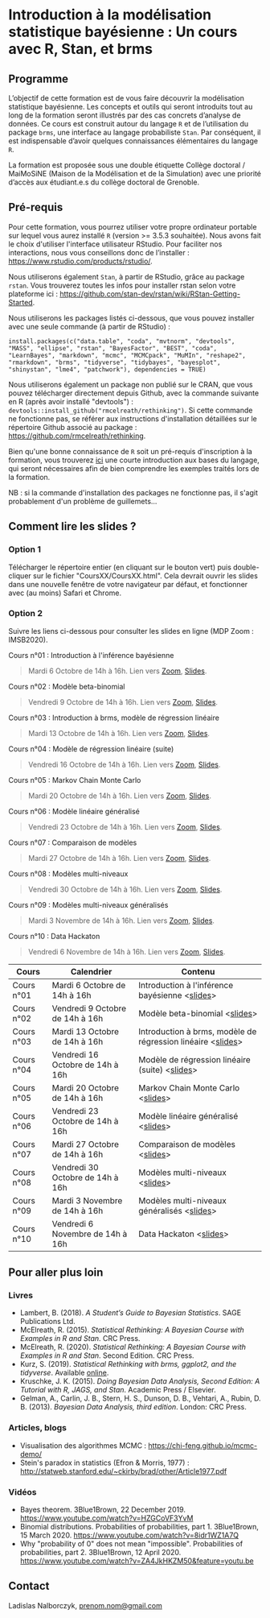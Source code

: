 # Introduction à la modélisation statistique bayésienne : Un cours avec R, Stan, et brms

## Programme

L’objectif de cette formation est de vous faire découvrir la modélisation statistique bayésienne. Les concepts et outils qui seront introduits tout au long de la formation seront illustrés par des cas concrets d’analyse de données. Ce cours est construit autour du langage `R` et de l’utilisation du package `brms`, une interface au langage probabiliste `Stan`. Par conséquent, il est indispensable d’avoir quelques connaissances élémentaires du langage `R`.

La formation est proposée sous une double étiquette Collège doctoral / MaiMoSiNE (Maison de la Modélisation et de la Simulation) avec une priorité d’accès aux étudiant.e.s du collège doctoral de Grenoble.

## Pré-requis

Pour cette formation, vous pourrez utiliser votre propre ordinateur portable sur lequel vous aurez installé `R` (version >= 3.5.3 souhaitée). Nous avons fait le choix d'utiliser l'interface utilisateur RStudio. Pour faciliter nos interactions, nous vous conseillons donc de l’installer : https://www.rstudio.com/products/rstudio/.

Nous utiliserons également `Stan`, à partir de RStudio, grâce au package `rstan`. Vous trouverez toutes les infos pour installer rstan selon votre plateforme ici : https://github.com/stan-dev/rstan/wiki/RStan-Getting-Started.

Nous utiliserons les packages listés ci-dessous, que vous pouvez installer avec une seule commande (à partir de RStudio) :

`install.packages(c("data.table", "coda", "mvtnorm", "devtools", "MASS", "ellipse", "rstan", "BayesFactor", "BEST", "coda", "LearnBayes", "markdown", "mcmc", "MCMCpack", "MuMIn", "reshape2", "rmarkdown", "brms", "tidyverse", "tidybayes", "bayesplot", "shinystan", "lme4", "patchwork"), dependencies = TRUE)`

Nous utiliserons également un package non publié sur le CRAN, que vous pouvez télécharger directement depuis Github, avec la commande suivante en R (après avoir installé "devtools") : `devtools::install_github("rmcelreath/rethinking")`. Si cette commande ne fonctionne pas, se référer aux instructions d'installation détaillées sur le répertoire Github associé au package : https://github.com/rmcelreath/rethinking.

Bien qu'une bonne connaissance de `R` soit un pré-requis d'inscription à la formation, vous trouverez [ici](https://cran.r-project.org/doc/contrib/Torfs+Brauer-Short-R-Intro.pdf) une courte introduction aux bases du langage, qui seront nécessaires afin de bien comprendre les exemples traités lors de la formation.

NB : si la commande d'installation des packages ne fonctionne pas, il s'agit probablement d'un problème de guillemets...

## Comment lire les slides ?

### Option 1

Télécharger le répertoire entier (en cliquant sur le bouton vert) puis double-cliquer sur le fichier "CoursXX/CoursXX.html". Cela devrait ouvrir les slides dans une nouvelle fenêtre de votre navigateur par défaut, et fonctionner avec (au moins) Safari et Chrome.

### Option 2

Suivre les liens ci-dessous pour consulter les slides en ligne (MDP Zoom : IMSB2020).

Cours n°01 : Introduction à l'inférence bayésienne <br>
> Mardi 6 Octobre de 14h à 16h. Lien vers [Zoom](https://univ-grenoble-alpes-fr.zoom.us/j/93467180046?pwd=Si9OSnl6SzdTUVg4U1UwSTFyOUVEdz09), [Slides](https://www.barelysignificant.com/IMSB2020/slides/Cours01).

Cours n°02 : Modèle beta-binomial <br>
> Vendredi 9 Octobre de 14h à 16h. Lien vers [Zoom](https://univ-grenoble-alpes-fr.zoom.us/j/96169760384?pwd=cmFqUEJ0TTdEWjYwN29Ya0lPUFF2Zz09), [Slides](https://www.barelysignificant.com/IMSB2020/slides/Cours02).

Cours n°03 : Introduction à brms, modèle de régression linéaire <br>
> Mardi 13 Octobre de 14h à 16h. Lien vers [Zoom](https://univ-grenoble-alpes-fr.zoom.us/j/97299937306?pwd=ZDhPZmI2N3EyK3lQRjl2SkhaTEF6Zz09), [Slides](https://www.barelysignificant.com/IMSB2020/slides/Cours03).

Cours n°04 : Modèle de régression linéaire (suite) <br>
> Vendredi 16 Octobre de 14h à 16h. Lien vers [Zoom](https://univ-grenoble-alpes-fr.zoom.us/j/98781324900?pwd=S1dLbjhPK3VrQnRZNmN0a2kzQ0t0dz09), [Slides](https://www.barelysignificant.com/IMSB2020/slides/Cours04).

Cours n°05 : Markov Chain Monte Carlo <br>
> Mardi 20 Octobre de 14h à 16h. Lien vers [Zoom](https://univ-grenoble-alpes-fr.zoom.us/j/98264501064?pwd=VFlEU1lVQmNWNlArTEp6MmZaeFdzdz09), [Slides](https://www.barelysignificant.com/IMSB2020/slides/Cours05).

Cours n°06 : Modèle linéaire généralisé <br>
> Vendredi 23 Octobre de 14h à 16h. Lien vers [Zoom](https://univ-grenoble-alpes-fr.zoom.us/j/93336809011?pwd=TFFLUElkbHdjbkx4OFFuSnFSVENsdz09), [Slides](https://www.barelysignificant.com/IMSB2020/slides/Cours06).

Cours n°07 : Comparaison de modèles <br>
> Mardi 27 Octobre de 14h à 16h. Lien vers [Zoom](https://univ-grenoble-alpes-fr.zoom.us/j/92690924574?pwd=MFlHell2eHFReHl5R3JkRnpOWTlzQT09), [Slides](https://www.barelysignificant.com/IMSB2020/slides/Cours07).

Cours n°08 : Modèles multi-niveaux <br>
> Vendredi 30 Octobre de 14h à 16h. Lien vers [Zoom](https://univ-grenoble-alpes-fr.zoom.us/j/94624686231?pwd=aWVFdzZOZ2VSKy8xaUdnUWtnamlBdz09), [Slides](https://www.barelysignificant.com/IMSB2020/slides/Cours08).

Cours n°09 : Modèles multi-niveaux généralisés <br>
> Mardi 3 Novembre de 14h à 16h. Lien vers [Zoom](https://univ-grenoble-alpes-fr.zoom.us/j/97569015383?pwd=ai9vVlJCODVvMEdNMUpFTElOdlNtUT09), [Slides](https://www.barelysignificant.com/IMSB2020/slides/Cours09).

Cours n°10 : Data Hackaton <br>
> Vendredi 6 Novembre de 14h à 16h. Lien vers [Zoom](https://univ-grenoble-alpes-fr.zoom.us/j/94061357264?pwd=cWJiZkVKejRiVWZaaEJaSS96LzNBZz09), [Slides](https://www.barelysignificant.com/IMSB2020/slides/Cours10).

| Cours | Calendrier | Contenu |
| ----- | -------------- | ------------- |
| Cours n°01 | Mardi 6 Octobre de 14h à 16h | Introduction à l'inférence bayésienne <[slides](https://www.barelysignificant.com/IMSB2020/slides/Cours01)>
| Cours n°02 | Vendredi 9 Octobre de 14h à 16h | Modèle beta-binomial <[slides](https://www.barelysignificant.com/IMSB2020/slides/Cours02)> |
| Cours n°03 | Mardi 13 Octobre de 14h à 16h | Introduction à brms, modèle de régression linéaire <[slides](https://www.barelysignificant.com/IMSB2020/slides/Cours03)> |
| Cours n°04 | Vendredi 16 Octobre de 14h à 16h | Modèle de régression linéaire (suite) <[slides](https://www.barelysignificant.com/IMSB2020/slides/Cours04)> |
| Cours n°05 | Mardi 20 Octobre de 14h à 16h | Markov Chain Monte Carlo <[slides](https://www.barelysignificant.com/IMSB2020/slides/Cours05)> |
| Cours n°06 | Vendredi 23 Octobre de 14h à 16h | Modèle linéaire généralisé <[slides](https://www.barelysignificant.com/IMSB2020/slides/Cours06)> |
| Cours n°07 | Mardi 27 Octobre de 14h à 16h | Comparaison de modèles <[slides](https://www.barelysignificant.com/IMSB2020/slides/Cours07)> |
| Cours n°08 | Vendredi 30 Octobre de 14h à 16h | Modèles multi-niveaux  <[slides](https://www.barelysignificant.com/IMSB2020/slides/Cours08)> |
| Cours n°09 | Mardi 3 Novembre de 14h à 16h | Modèles multi-niveaux généralisés <[slides](https://www.barelysignificant.com/IMSB2020/slides/Cours09)> |
| Cours n°10 | Vendredi 6 Novembre de 14h à 16h | Data Hackaton <[slides](https://www.barelysignificant.com/IMSB2020/slides/Cours10)> |

## Pour aller plus loin

### Livres

- Lambert, B. (2018). *A Student’s Guide to Bayesian Statistics*. SAGE Publications Ltd.
- McElreath, R. (2015). *Statistical Rethinking: A Bayesian Course with Examples in R and Stan*. CRC Press.
- McElreath, R. (2020). *Statistical Rethinking: A Bayesian Course with Examples in R and Stan*. Second Edition. CRC Press.
- Kurz, S. (2019). *Statistical Rethinking with brms, ggplot2, and the tidyverse*. Available [online](https://bookdown.org/ajkurz/Statistical_Rethinking_recoded/).
- Kruschke, J. K. (2015). *Doing Bayesian Data Analysis, Second Edition: A Tutorial with R, JAGS, and Stan*. Academic Press / Elsevier.
- Gelman, A., Carlin, J. B., Stern, H. S., Dunson, D. B., Vehtari, A., Rubin, D. B. (2013). *Bayesian Data Analysis, third edition*. London: CRC Press.

### Articles, blogs

- Visualisation des algorithmes MCMC : https://chi-feng.github.io/mcmc-demo/
- Stein's paradox in statistics (Efron & Morris, 1977) : http://statweb.stanford.edu/~ckirby/brad/other/Article1977.pdf

### Vidéos

- Bayes theorem. 3Blue1Brown, 22 December 2019. https://www.youtube.com/watch?v=HZGCoVF3YvM
- Binomial distributions. Probabilities of probabilities, part 1. 3Blue1Brown, 15 March 2020. https://www.youtube.com/watch?v=8idr1WZ1A7Q
- Why "probability of 0" does not mean "impossible". Probabilities of probabilities, part 2. 3Blue1Brown, 12 April 2020. https://www.youtube.com/watch?v=ZA4JkHKZM50&feature=youtu.be

## Contact

Ladislas Nalborczyk, prenom.nom@gmail.com
